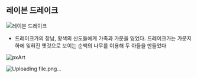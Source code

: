 레이븐 드레이크
-
![레이븐 드레이크](https://github.com/user-attachments/assets/fad16a47-38d0-4271-bf97-af7534e1c8d2)
* 드레이크가의 장남, 황색의 신도들에게 가족과 가문을 잃었다. 드레이크가는 가문지하에 잊혀진 옛것으로 보이는 순백의 나무를 이용해 두 아들을 만들었다

![pxArt](https://github.com/user-attachments/assets/94254e4c-25e1-4c30-8d5b-2ee878d10497)

![Uploading file.png…]()
